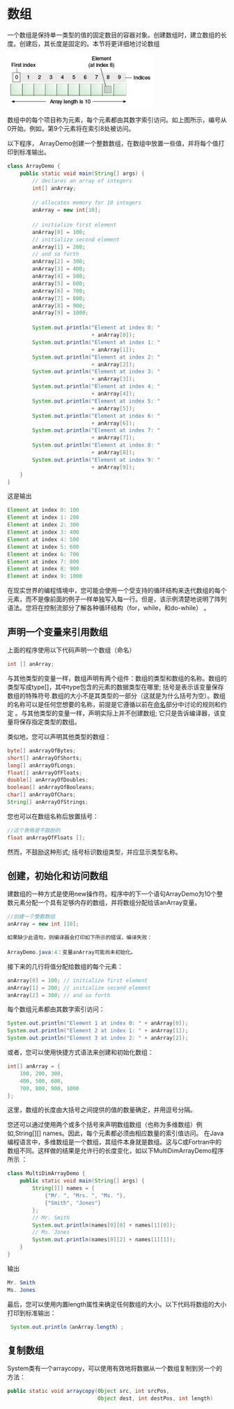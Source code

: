 # 数组

一个数组是保持单一类型的值的固定数目的容器对象。创建数组时，建立数组的长度。创建后，其长度是固定的。本节将更详细地讨论数组

![](/assets/java/nutsandbolts/objects-tenElementArray.gif)

数组中的每个项目称为元素，每个元素都由其数字索引访问。如上图所示，编号从0开始。例如，第9个元素将在索引8处被访问。

以下程序， ArrayDemo创建一个整数数组，在数组中放置一些值，并将每个值打印到标准输出。
```java
class ArrayDemo {
    public static void main(String[] args) {
        // declares an array of integers
        int[] anArray;

        // allocates memory for 10 integers
        anArray = new int[10];
           
        // initialize first element
        anArray[0] = 100;
        // initialize second element
        anArray[1] = 200;
        // and so forth
        anArray[2] = 300;
        anArray[3] = 400;
        anArray[4] = 500;
        anArray[5] = 600;
        anArray[6] = 700;
        anArray[7] = 800;
        anArray[8] = 900;
        anArray[9] = 1000;

        System.out.println("Element at index 0: "
                           + anArray[0]);
        System.out.println("Element at index 1: "
                           + anArray[1]);
        System.out.println("Element at index 2: "
                           + anArray[2]);
        System.out.println("Element at index 3: "
                           + anArray[3]);
        System.out.println("Element at index 4: "
                           + anArray[4]);
        System.out.println("Element at index 5: "
                           + anArray[5]);
        System.out.println("Element at index 6: "
                           + anArray[6]);
        System.out.println("Element at index 7: "
                           + anArray[7]);
        System.out.println("Element at index 8: "
                           + anArray[8]);
        System.out.println("Element at index 9: "
                           + anArray[9]);
    }
} 
```
这是输出
```java
Element at index 0: 100
Element at index 1: 200
Element at index 2: 300
Element at index 3: 400
Element at index 4: 500
Element at index 5: 600
Element at index 6: 700
Element at index 7: 800
Element at index 8: 900
Element at index 9: 1000
```

在现实世界的编程情境中，您可能会使用一个受支持的循环结构来迭代数组的每个元素，而不是像前面的例子一样单独写入每一行。但是，该示例清楚地说明了阵列语法。您将在控制流部分了解各种循环结构（for，while，和do-while） 。


## 声明一个变量来引用数组

上面的程序使用以下代码声明一个数组（命名）
```java
int [] anArray;
```
与其他类型的变量一样，数组声明有两个组件：数组的类型和数组的名称。数组的类型写成type[]，其中type包含的元素的数据类型在哪里; 括号是表示该变量保存数组的特殊符号.数组的大小不是其类型的一部分（这就是为什么括号为空）。数组的名称可以是任何您想要的名称，前提是它遵循以前在[命名](/content/java/nutsandbolts/variables.md)部分中讨论的规则和约定 。与其他类型的变量一样，声明实际上并不创建数组; 它只是告诉编译器，该变量将保存指定类型的数组。

类似地，您可以声明其他类型的数组：
```java
byte[] anArrayOfBytes;
short[] anArrayOfShorts;
long[] anArrayOfLongs;
float[] anArrayOfFloats;
double[] anArrayOfDoubles;
boolean[] anArrayOfBooleans;
char[] anArrayOfChars;
String[] anArrayOfStrings;
```

您也可以在数组名称后放置括号：
```java
//这个表格是不鼓励的
float anArrayOfFloats [];
```

然而，不鼓励这种形式; 括号标识数组类型，并应显示类型名称。

## 创建，初始化和访问数组
建数组的一种方式是使用new操作符。程序中的下一个语句ArrayDemo为10个整数元素分配一个具有足够内存的数组，并将数组分配给该anArray变量。
```java
//创建一个整数数组
anArray = new int [10];
```
```java
如果缺少此语句，则编译器会打印如下所示的错误，编译失败：

ArrayDemo.java:4：变量anArray可能尚未初始化。
```
接下来的几行将值分配给数组的每个元素：
```java
anArray[0] = 100; // initialize first element
anArray[1] = 200; // initialize second element
anArray[2] = 300; // and so forth
```
每个数组元素都由其数字索引访问：
```java
System.out.println("Element 1 at index 0: " + anArray[0]);
System.out.println("Element 2 at index 1: " + anArray[1]);
System.out.println("Element 3 at index 2: " + anArray[2]);
```

或者，您可以使用快捷方式语法来创建和初始化数组：
```java
int[] anArray = { 
    100, 200, 300,
    400, 500, 600, 
    700, 800, 900, 1000
};
```
这里，数组的长度由大括号之间提供的值的数量确定，并用逗号分隔。

您还可以通过使用两个或多个括号来声明数组数组（也称为多维数组）例如,String[][] names。因此，每个元素都必须由相应数量的索引值访问。
在Java编程语言中，多维数组是一个数组，其组件本身就是数组。这与C或Fortran中的数组不同。这样做的结果是允许行的长度变化，如以下MultiDimArrayDemo程序所示 ：
```java
class MultiDimArrayDemo {
    public static void main(String[] args) {
        String[][] names = {
            {"Mr. ", "Mrs. ", "Ms. "},
            {"Smith", "Jones"}
        };
        // Mr. Smith
        System.out.println(names[0][0] + names[1][0]);
        // Ms. Jones
        System.out.println(names[0][2] + names[1][1]);
    }
}
```
输出
```java
Mr. Smith
Ms. Jones
```
最后，您可以使用内置length属性来确定任何数组的大小。以下代码将数组的大小打印到标准输出：
```java
 System.out.println（anArray.length）;
 ```
 
 ## 复制数组
 
 System类有一个arraycopy，可以使用有效地将数据从一个数组复制到另一个的方法：
```java
public static void arraycopy(Object src, int srcPos,
                             Object dest, int destPos, int length)
```

